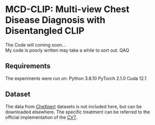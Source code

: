 # MCD-CLIP: Multi-view Chest Disease Diagnosis with Disentangled CLIP
The Code will coming soon...  
My code is poorly written may take a while to sort out. QAQ
## Requirements
The experiments were run on:
Python 3.8.10 
PyTorch 2.1.0
Cuda 12.1
## Dataset
The data from [CheXpert](https://stanfordmlgroup.github.io/competitions/chexpert/) datasets is not included here, but can be downloaded elsewhere.
The specific treatment can be referred to the official implementation of the [CVT](https://github.com/gvtulder/cross-view-transformers).
